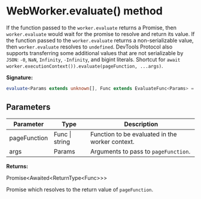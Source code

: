 # WebWorker.evaluate() method

If the function passed to the `worker.evaluate` returns a Promise, then `worker.evaluate` would wait for the promise to resolve and return its value. If the function passed to the `worker.evaluate` returns a non-serializable value, then `worker.evaluate` resolves to `undefined`. DevTools Protocol also supports transferring some additional values that are not serializable by `JSON`: `-0`, `NaN`, `Infinity`, `-Infinity`, and bigint literals. Shortcut for `await worker.executionContext()).evaluate(pageFunction, ...args)`.

**Signature:**

```typescript
evaluate<Params extends unknown[], Func extends EvaluateFunc<Params> = EvaluateFunc<Params>>(pageFunction: Func | string, ...args: Params): Promise<Awaited<ReturnType<Func>>>;
```

## Parameters

| Parameter    | Type           | Description                                     |
| ------------ | -------------- | ----------------------------------------------- |
| pageFunction | Func \| string | Function to be evaluated in the worker context. |
| args         | Params         | Arguments to pass to <code>pageFunction</code>. |

**Returns:**

Promise&lt;Awaited&lt;ReturnType&lt;Func&gt;&gt;&gt;

Promise which resolves to the return value of `pageFunction`.
